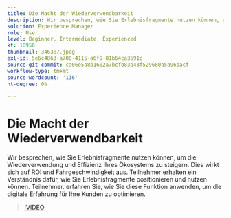 ```yaml
---
title: Die Macht der Wiederverwendbarkeit
description: Wir besprechen, wie Sie Erlebnisfragmente nutzen können, um die Wiederverwendung und Effizienz Ihres Ökosystems zu steigern.  Dies wirkt sich auf ROI und Fahrgeschwindigkeit aus.  Teilnehmer erhalten ein Verständnis dafür, wie Sie Erlebnisfragmente positionieren und nutzen können. Teilnehmer. erfahren Sie, wie Sie diese Funktion anwenden, um die digitale Erfahrung für Ihre Kunden zu optimieren.
solution: Experience Manager
role: User
level: Beginner, Intermediate, Experienced
kt: 10950
thumbnail: 346387.jpeg
exl-id: 5e6c4863-a700-4115-a6f9-81b64ca3591c
source-git-commit: ca06e5a8b1602a7bcfb83a43f529680a5a96bacf
workflow-type: tm+mt
source-wordcount: '116'
ht-degree: 0%

---
```


# Die Macht der Wiederverwendbarkeit

Wir besprechen, wie Sie Erlebnisfragmente nutzen können, um die Wiederverwendung und Effizienz Ihres Ökosystems zu steigern.  Dies wirkt sich auf ROI und Fahrgeschwindigkeit aus.  Teilnehmer erhalten ein Verständnis dafür, wie Sie Erlebnisfragmente positionieren und nutzen können. Teilnehmer. erfahren Sie, wie Sie diese Funktion anwenden, um die digitale Erfahrung für Ihre Kunden zu optimieren.

>[!VIDEO](https://video.tv.adobe.com/v/346387/?quality=12&learn=on)

